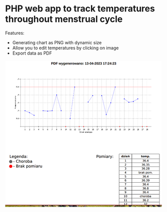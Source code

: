 # PHP web app to track temperatures throughout menstrual cycle
Features:
- Generating chart as PNG with dynamic size
- Allow you to edit temperatures by clicking on image
- Export data as PDF

![Screenshot of pdf with chart](screenshot.png)
